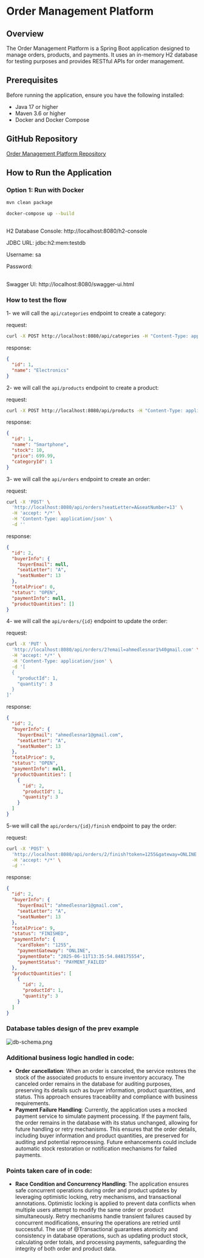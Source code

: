 # Order Management Platform

## Overview
The Order Management Platform is a Spring Boot application designed to manage orders, products, and payments. It uses an in-memory H2 database for testing purposes and provides RESTful APIs for order management.

## Prerequisites
Before running the application, ensure you have the following installed:
- Java 17 or higher
- Maven 3.6 or higher
- Docker and Docker Compose

## GitHub Repository

[Order Management Platform Repository](https://github.com/ahmedelsayed123/order-platform.git)

## How to Run the Application

### Option 1: Run with Docker
```bash
mvn clean package
```
```bash
docker-compose up --build
```
##
H2 Database Console: http://localhost:8080/h2-console

JDBC URL: jdbc:h2:mem:testdb 

Username: sa

Password:

## 
Swagger UI: http://localhost:8080/swagger-ui.html

### How to test the flow

1- we will call the `api/categories` endpoint to create a category:

request:
```bash
curl -X POST http://localhost:8080/api/categories -H "Content-Type: application/json" -d '{"name": "Electronics"}'
```
response:
```json
{
  "id": 1,
  "name": "Electronics"
}
```
2- we will call the `api/products` endpoint to create a product:

request:
```bash
curl -X POST http://localhost:8080/api/products -H "Content-Type: application/json" -d '{"name": "Smartphone", "price": 699.99,"stock": 10, "categoryId": 1}'
```
response:
```json
{
  "id": 1,
  "name": "Smartphone",
  "stock": 10,
  "price": 699.99,
  "categoryId": 1
}
```
3- we will call the `api/orders` endpoint to create an order:

request:
```bash
curl -X 'POST' \
  'http://localhost:8080/api/orders?seatLetter=A&seatNumber=13' \
  -H 'accept: */*' \
  -H 'Content-Type: application/json' \
  -d ''
```
response:
```json
{
  "id": 2,
  "buyerInfo": {
    "buyerEmail": null,
    "seatLetter": "A",
    "seatNumber": 13
  },
  "totalPrice": 0,
  "status": "OPEN",
  "paymentInfo": null,
  "productQuantities": []
}
```
4- we will call the `api/orders/{id}` endpoint to update the order:

request:
```bash
curl -X 'PUT' \
  'http://localhost:8080/api/orders/2?email=ahmedlesnar1%40gmail.com' \
  -H 'accept: */*' \
  -H 'Content-Type: application/json' \
  -d '[
  {
    "productId": 1,
    "quantity": 3
  }
]'
```

response:
```json
{
  "id": 2,
  "buyerInfo": {
    "buyerEmail": "ahmedlesnar1@gmail.com",
    "seatLetter": "A",
    "seatNumber": 13
  },
  "totalPrice": 9,
  "status": "OPEN",
  "paymentInfo": null,
  "productQuantities": [
    {
      "id": 2,
      "productId": 1,
      "quantity": 3
    }
  ]
}
```

5-we will call the `api/orders/{id}/finish` endpoint to pay the order:

request:
```bash
curl -X 'POST' \
  'http://localhost:8080/api/orders/2/finish?token=1255&gateway=ONLINE' \
  -H 'accept: */*' \
  -d ''
```

response:

```json
{
  "id": 2,
  "buyerInfo": {
    "buyerEmail": "ahmedlesnar1@gmail.com",
    "seatLetter": "A",
    "seatNumber": 13
  },
  "totalPrice": 9,
  "status": "FINISHED",
  "paymentInfo": {
    "cardToken": "1255",
    "paymentGateway": "ONLINE",
    "paymentDate": "2025-06-11T13:35:54.848175554",
    "paymentStatus": "PAYMENT_FAILED"
  },
  "productQuantities": [
    {
      "id": 2,
      "productId": 1,
      "quantity": 3
    }
  ]
}
```
### Database tables design of the prev example


![db-schema.png](..%2Fdb-schema.png)

### Additional business logic handled in code:
- **Order cancellation**: When an order is canceled, the service restores the stock of the associated products to ensure inventory accuracy. The canceled order remains in the database for auditing purposes, preserving its details such as buyer information, product quantities, and status. This approach ensures traceability and compliance with business requirements.
- **Payment Failure Handling**: Currently, the application uses a mocked payment service to simulate payment processing. If the payment fails, the order remains in the database with its status unchanged, allowing for future handling or retry mechanisms. This ensures that the order details, including buyer information and product quantities, are preserved for auditing and potential reprocessing. Future enhancements could include automatic stock restoration or notification mechanisms for failed payments.

### Points taken care of in code:
- **Race Condition and Concurrency Handling**: The application ensures safe concurrent operations during order and product updates by leveraging optimistic locking, retry mechanisms, and transactional annotations. Optimistic locking is applied to prevent data conflicts when multiple users attempt to modify the same order or product simultaneously. Retry mechanisms handle transient failures caused by concurrent modifications, ensuring the operations are retried until successful. The use of @Transactional guarantees atomicity and consistency in database operations, such as updating product stock, calculating order totals, and processing payments, safeguarding the integrity of both order and product data.


